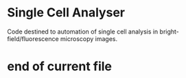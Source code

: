 # Single Cell Analyser

Code destined to automation of single cell analysis
in bright-field/fluorescence microscopy images.

# end of current file
